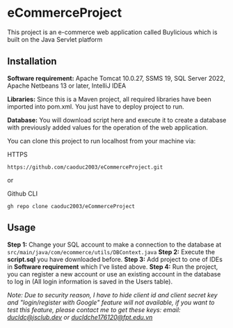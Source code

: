 # eCommerceProject
This project is an e-commerce web application called Buylicious which is built on the Java Servlet platform

## Installation

**Software requirement:** Apache Tomcat 10.0.27, SSMS 19, SQL Server 2022,  Apache Netbeans 13 or later, IntelliJ IDEA

**Libraries:** Since this is a Maven project, all required libraries have been imported into pom.xml. You just have to deploy project to run.

**Database:** You will download script here and execute it to create a database with previously added values for the operation of the web application.

You can clone this project to run localhost from your machine via:

HTTPS

    https://github.com/caoduc2003/eCommerceProject.git
or

Github CLI

    gh repo clone caoduc2003/eCommerceProject
    
   ## Usage
   **Step 1:**  Change your SQL account to make a connection to the database at `src/main/java/com/ecommerce/utils/DBContext.java`
   **Step 2:** Execute the **script.sql** you have downloaded before.
   **Step 3:** Add project to one of IDEs in **Software requirement** which I've listed above.
   **Step 4:** Run the project, you can register a new account or use an existing account in the database to log in (All login information is saved in the Users table).

*Note: Due to security reason, I have to hide client id and client secret key and "login/register with Google" feature will not available, if you want to test this feature, please contact me to get these keys: email: ducldc@jsclub.dev or ducldche176120@fpt.edu.vn*
